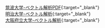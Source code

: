 [筑波大学-ベクトル解析PDF](https://www.ims.tsukuba.ac.jp/~shugo_suzuki_lab/intro_vector.pdf){:target="_blank"} <br>
[明治大学-ベクトル解析](http://nalab.mind.meiji.ac.jp/~mk/lecture/tahensuu2/tahensuu2-p2.pdf){:target="_blank"} <br>
[大阪府立大学-ベクトル解析](http://www.las.osakafu-u.ac.jp/~yamaguti/jugyo/geom/vectoranalysis.pdf){:target="_blank"} <br>